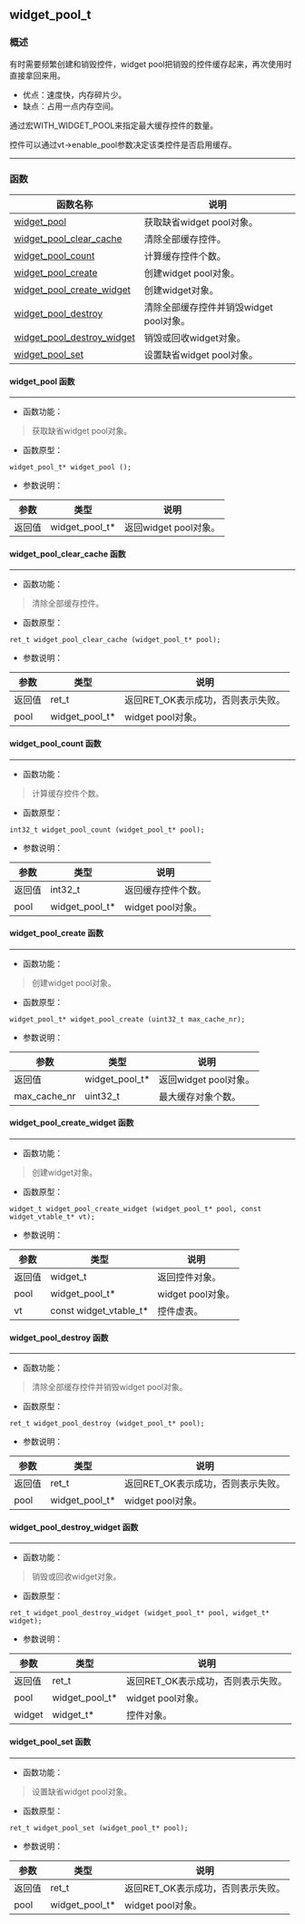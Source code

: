 ## widget\_pool\_t
### 概述

 有时需要频繁创建和销毁控件，widget pool把销毁的控件缓存起来，再次使用时直接拿回来用。

 * 优点：速度快，内存碎片少。
 * 缺点：占用一点内存空间。

 通过宏WITH\_WIDGET\_POOL来指定最大缓存控件的数量。

 控件可以通过vt->enable\_pool参数决定该类控件是否启用缓存。



----------------------------------
### 函数
<p id="widget_pool_t_methods">

| 函数名称 | 说明 | 
| -------- | ------------ | 
| <a href="#widget_pool_t_widget_pool">widget\_pool</a> | 获取缺省widget pool对象。 |
| <a href="#widget_pool_t_widget_pool_clear_cache">widget\_pool\_clear\_cache</a> | 清除全部缓存控件。 |
| <a href="#widget_pool_t_widget_pool_count">widget\_pool\_count</a> | 计算缓存控件个数。 |
| <a href="#widget_pool_t_widget_pool_create">widget\_pool\_create</a> | 创建widget pool对象。 |
| <a href="#widget_pool_t_widget_pool_create_widget">widget\_pool\_create\_widget</a> | 创建widget对象。 |
| <a href="#widget_pool_t_widget_pool_destroy">widget\_pool\_destroy</a> | 清除全部缓存控件并销毁widget pool对象。 |
| <a href="#widget_pool_t_widget_pool_destroy_widget">widget\_pool\_destroy\_widget</a> | 销毁或回收widget对象。 |
| <a href="#widget_pool_t_widget_pool_set">widget\_pool\_set</a> | 设置缺省widget pool对象。 |
#### widget\_pool 函数
-----------------------

* 函数功能：

> <p id="widget_pool_t_widget_pool"> 获取缺省widget pool对象。




* 函数原型：

```
widget_pool_t* widget_pool ();
```

* 参数说明：

| 参数 | 类型 | 说明 |
| -------- | ----- | --------- |
| 返回值 | widget\_pool\_t* | 返回widget pool对象。 |
#### widget\_pool\_clear\_cache 函数
-----------------------

* 函数功能：

> <p id="widget_pool_t_widget_pool_clear_cache"> 清除全部缓存控件。




* 函数原型：

```
ret_t widget_pool_clear_cache (widget_pool_t* pool);
```

* 参数说明：

| 参数 | 类型 | 说明 |
| -------- | ----- | --------- |
| 返回值 | ret\_t | 返回RET\_OK表示成功，否则表示失败。 |
| pool | widget\_pool\_t* | widget pool对象。 |
#### widget\_pool\_count 函数
-----------------------

* 函数功能：

> <p id="widget_pool_t_widget_pool_count"> 计算缓存控件个数。




* 函数原型：

```
int32_t widget_pool_count (widget_pool_t* pool);
```

* 参数说明：

| 参数 | 类型 | 说明 |
| -------- | ----- | --------- |
| 返回值 | int32\_t | 返回缓存控件个数。 |
| pool | widget\_pool\_t* | widget pool对象。 |
#### widget\_pool\_create 函数
-----------------------

* 函数功能：

> <p id="widget_pool_t_widget_pool_create"> 创建widget pool对象。





* 函数原型：

```
widget_pool_t* widget_pool_create (uint32_t max_cache_nr);
```

* 参数说明：

| 参数 | 类型 | 说明 |
| -------- | ----- | --------- |
| 返回值 | widget\_pool\_t* | 返回widget pool对象。 |
| max\_cache\_nr | uint32\_t | 最大缓存对象个数。 |
#### widget\_pool\_create\_widget 函数
-----------------------

* 函数功能：

> <p id="widget_pool_t_widget_pool_create_widget"> 创建widget对象。





* 函数原型：

```
widget_t widget_pool_create_widget (widget_pool_t* pool, const widget_vtable_t* vt);
```

* 参数说明：

| 参数 | 类型 | 说明 |
| -------- | ----- | --------- |
| 返回值 | widget\_t | 返回控件对象。 |
| pool | widget\_pool\_t* | widget pool对象。 |
| vt | const widget\_vtable\_t* | 控件虚表。 |
#### widget\_pool\_destroy 函数
-----------------------

* 函数功能：

> <p id="widget_pool_t_widget_pool_destroy"> 清除全部缓存控件并销毁widget pool对象。





* 函数原型：

```
ret_t widget_pool_destroy (widget_pool_t* pool);
```

* 参数说明：

| 参数 | 类型 | 说明 |
| -------- | ----- | --------- |
| 返回值 | ret\_t | 返回RET\_OK表示成功，否则表示失败。 |
| pool | widget\_pool\_t* | widget pool对象。 |
#### widget\_pool\_destroy\_widget 函数
-----------------------

* 函数功能：

> <p id="widget_pool_t_widget_pool_destroy_widget"> 销毁或回收widget对象。





* 函数原型：

```
ret_t widget_pool_destroy_widget (widget_pool_t* pool, widget_t* widget);
```

* 参数说明：

| 参数 | 类型 | 说明 |
| -------- | ----- | --------- |
| 返回值 | ret\_t | 返回RET\_OK表示成功，否则表示失败。 |
| pool | widget\_pool\_t* | widget pool对象。 |
| widget | widget\_t* | 控件对象。 |
#### widget\_pool\_set 函数
-----------------------

* 函数功能：

> <p id="widget_pool_t_widget_pool_set"> 设置缺省widget pool对象。





* 函数原型：

```
ret_t widget_pool_set (widget_pool_t* pool);
```

* 参数说明：

| 参数 | 类型 | 说明 |
| -------- | ----- | --------- |
| 返回值 | ret\_t | 返回RET\_OK表示成功，否则表示失败。 |
| pool | widget\_pool\_t* | widget pool对象。 |
